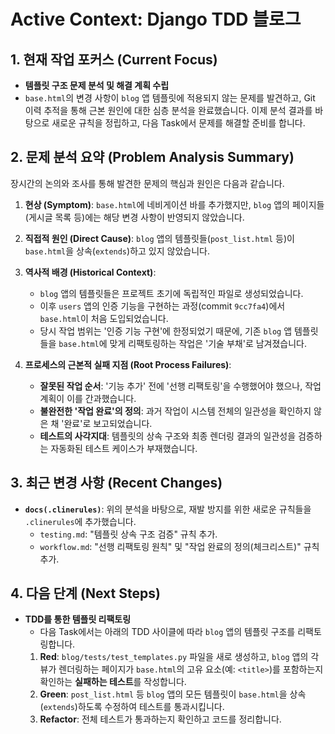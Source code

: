# Active Context: Django TDD 블로그

## 1. 현재 작업 포커스 (Current Focus)

- **템플릿 구조 문제 분석 및 해결 계획 수립**
- `base.html`의 변경 사항이 `blog` 앱 템플릿에 적용되지 않는 문제를 발견하고, Git 이력 추적을 통해 근본 원인에 대한 심층 분석을 완료했습니다. 이제 분석 결과를 바탕으로 새로운 규칙을 정립하고, 다음 Task에서 문제를 해결할 준비를 합니다.

## 2. 문제 분석 요약 (Problem Analysis Summary)

장시간의 논의와 조사를 통해 발견한 문제의 핵심과 원인은 다음과 같습니다.

1.  **현상 (Symptom)**: `base.html`에 네비게이션 바를 추가했지만, `blog` 앱의 페이지들(게시글 목록 등)에는 해당 변경 사항이 반영되지 않았습니다.

2.  **직접적 원인 (Direct Cause)**: `blog` 앱의 템플릿들(`post_list.html` 등)이 `base.html`을 상속(`extends`)하고 있지 않았습니다.

3.  **역사적 배경 (Historical Context)**:
    - `blog` 앱의 템플릿들은 프로젝트 초기에 독립적인 파일로 생성되었습니다.
    - 이후 `users` 앱의 인증 기능을 구현하는 과정(commit `9cc7fa4`)에서 `base.html`이 처음 도입되었습니다.
    - 당시 작업 범위는 '인증 기능 구현'에 한정되었기 때문에, 기존 `blog` 앱 템플릿들을 `base.html`에 맞게 리팩토링하는 작업은 '기술 부채'로 남겨졌습니다.

4.  **프로세스의 근본적 실패 지점 (Root Process Failures)**:
    - **잘못된 작업 순서**: '기능 추가' 전에 '선행 리팩토링'을 수행했어야 했으나, 작업 계획이 이를 간과했습니다.
    - **불완전한 '작업 완료'의 정의**: 과거 작업이 시스템 전체의 일관성을 확인하지 않은 채 '완료'로 보고되었습니다.
    - **테스트의 사각지대**: 템플릿의 상속 구조와 최종 렌더링 결과의 일관성을 검증하는 자동화된 테스트 케이스가 부재했습니다.

## 3. 최근 변경 사항 (Recent Changes)

- **`docs(.clinerules)`**: 위의 분석을 바탕으로, 재발 방지를 위한 새로운 규칙들을 `.clinerules`에 추가했습니다.
  - `testing.md`: "템플릿 상속 구조 검증" 규칙 추가.
  - `workflow.md`: "선행 리팩토링 원칙" 및 "작업 완료의 정의(체크리스트)" 규칙 추가.

## 4. 다음 단계 (Next Steps)

- **TDD를 통한 템플릿 리팩토링**
  - 다음 Task에서는 아래의 TDD 사이클에 따라 `blog` 앱의 템플릿 구조를 리팩토링합니다.
  1.  **Red**: `blog/tests/test_templates.py` 파일을 새로 생성하고, `blog` 앱의 각 뷰가 렌더링하는 페이지가 `base.html`의 고유 요소(예: `<title>`)를 포함하는지 확인하는 **실패하는 테스트**를 작성합니다.
  2.  **Green**: `post_list.html` 등 `blog` 앱의 모든 템플릿이 `base.html`을 상속(`extends`)하도록 수정하여 테스트를 통과시킵니다.
  3.  **Refactor**: 전체 테스트가 통과하는지 확인하고 코드를 정리합니다.
